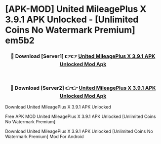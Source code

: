 # [APK-MOD] United MileagePlus X 3.9.1 APK Unlocked - [Unlimited Coins No Watermark Premium] em5b2



<div align="center">
<h3>🔴 Download [Server1] 👉👉 <a href="https://momento.my/?title=United_MileagePlus_X_3.9.1_APK_Unlocked">United MileagePlus X 3.9.1 APK Unlocked Mod Apk</a></h3><br>

<h3>🔴 Download [Server2] 👉👉 <a href="https://momento.my/?title=United_MileagePlus_X_3.9.1_APK_Unlocked">United MileagePlus X 3.9.1 APK Unlocked Mod Apk</a></h3>
</div>



Download United MileagePlus X 3.9.1 APK Unlocked 

Free APK MOD United MileagePlus X 3.9.1 APK Unlocked [Unlimited Coins No Watermark Premium]

Download United MileagePlus X 3.9.1 APK Unlocked [Unlimited Coins No Watermark Premium] Mod For Android
